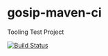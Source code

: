 # gosip-maven-ci
Tooling Test Project

[![Build Status](https://travis-ci.org/gosip/gosip-maven-ci.svg?branch=master)](https://travis-ci.org/gosip/gosip-maven-ci)
